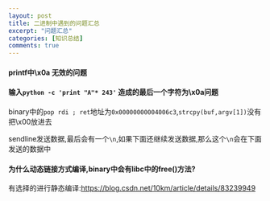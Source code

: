 ```yaml
---
layout: post
title: 二进制中遇到的问题汇总
excerpt: "问题汇总"
categories: [知识总结]
comments: true
---
```


#### printf中\x0a 无效的问题

#### 输入`python -c 'print "A"* 243'` 造成的最后一个字符为\x0a问题

binary中的`pop rdi ; ret`地址为`0x00000000004006c3`,`strcpy(buf,argv[1])`没有把\x00放进去

sendline发送数据,最后会有一个`\n`,如果下面还继续发送数据,那么这个`\n`会在下面发送的数据中

#### 为什么动态链接方式编译,binary中会有libc中的free()方法?
有选择的进行静态编译:https://blog.csdn.net/10km/article/details/83239949
